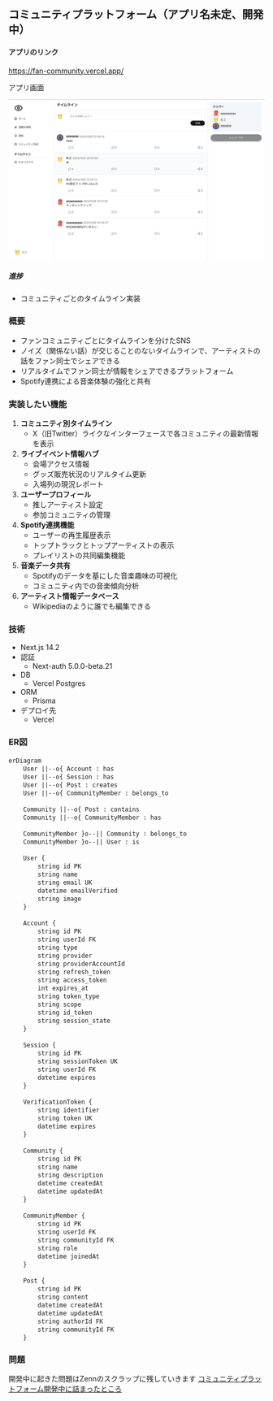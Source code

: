## コミュニティプラットフォーム（アプリ名未定、開発中）

#### アプリのリンク
https://fan-community.vercel.app/

アプリ画面

<img width="700" alt="あ" src="./docs/images/timeline.png">

##### 進捗
- コミュニティごとのタイムライン実装

### 概要

- ファンコミュニティごとにタイムラインを分けたSNS
- ノイズ（関係ない話）が交じることのないタイムラインで、アーティストの話をファン同士でシェアできる
- リアルタイムでファン同士が情報をシェアできるプラットフォーム
- Spotify連携による音楽体験の強化と共有

### 実装したい機能
1. **コミュニティ別タイムライン**
    - X（旧Twitter）ライクなインターフェースで各コミュニティの最新情報を表示
2. **ライブイベント情報ハブ**
    - 会場アクセス情報
    - グッズ販売状況のリアルタイム更新
    - 入場列の現況レポート
3. **ユーザープロフィール**
    - 推しアーティスト設定
    - 参加コミュニティの管理
4. **Spotify連携機能**
    - ユーザーの再生履歴表示
    - トップトラックとトップアーティストの表示
    - プレイリストの共同編集機能
5. **音楽データ共有**
    - Spotifyのデータを基にした音楽趣味の可視化
    - コミュニティ内での音楽傾向分析
6. **アーティスト情報データベース**
    - Wikipediaのように誰でも編集できる

### 技術
- Next.js 14.2
- 認証
    - Next-auth 5.0.0-beta.21
- DB
    - Vercel Postgres
- ORM
    - Prisma
- デプロイ先
    - Vercel

### ER図
```mermaid
erDiagram
    User ||--o{ Account : has
    User ||--o{ Session : has
    User ||--o{ Post : creates
    User ||--o{ CommunityMember : belongs_to

    Community ||--o{ Post : contains
    Community ||--o{ CommunityMember : has

    CommunityMember }o--|| Community : belongs_to
    CommunityMember }o--|| User : is

    User {
        string id PK
        string name
        string email UK
        datetime emailVerified
        string image
    }

    Account {
        string id PK
        string userId FK
        string type
        string provider
        string providerAccountId
        string refresh_token
        string access_token
        int expires_at
        string token_type
        string scope
        string id_token
        string session_state
    }

    Session {
        string id PK
        string sessionToken UK
        string userId FK
        datetime expires
    }

    VerificationToken {
        string identifier
        string token UK
        datetime expires
    }

    Community {
        string id PK
        string name
        string description
        datetime createdAt
        datetime updatedAt
    }

    CommunityMember {
        string id PK
        string userId FK
        string communityId FK
        string role
        datetime joinedAt
    }

    Post {
        string id PK
        string content
        datetime createdAt
        datetime updatedAt
        string authorId FK
        string communityId FK
    }
```

### 問題
開発中に起きた問題はZennのスクラップに残していきます
[コミュニティプラットフォーム開発中に詰まったところ](https://zenn.dev/atnuhs/scraps/575baa55b1b80f)